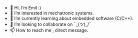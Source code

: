 - 👋 Hi, I’m Emil :)
- 👀 I’m interested in mechatronic systems.
- 🌱 I’m currently learning about embedded software (C/C++).
- 💞️ I’m looking to collaborate on  ¯\_(ツ)_/¯
- 📫 How to reach me , direct message.

<!---
nistor3/nistor3 is a ✨ special ✨ repository because its `README.md` (this file) appears on your GitHub profile.
You can click the Preview link to take a look at your changes.
--->
